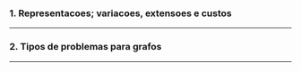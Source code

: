 ### 1. Representacoes; variacoes, extensoes e custos

---
### 2. Tipos de problemas para grafos

---
